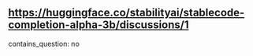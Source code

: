 ## https://huggingface.co/stabilityai/stablecode-completion-alpha-3b/discussions/1

contains_question: no